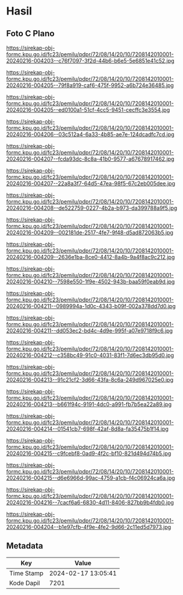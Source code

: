 # Hasil

## Foto C Plano

https://sirekap-obj-formc.kpu.go.id/fc23/pemilu/pdpr/72/08/14/20/10/7208142010001-20240216-004203--c76f7097-3f2d-44b6-b6e5-5e6851e41c52.jpg

https://sirekap-obj-formc.kpu.go.id/fc23/pemilu/pdpr/72/08/14/20/10/7208142010001-20240216-004205--79f8a919-caf6-475f-9952-a6b724e36485.jpg

https://sirekap-obj-formc.kpu.go.id/fc23/pemilu/pdpr/72/08/14/20/10/7208142010001-20240216-004205--ed0100a1-51cf-4cc5-9451-cecffc3e3554.jpg

https://sirekap-obj-formc.kpu.go.id/fc23/pemilu/pdpr/72/08/14/20/10/7208142010001-20240216-004206--03c512a4-6a33-4b85-ae7e-124dcadfc7cd.jpg

https://sirekap-obj-formc.kpu.go.id/fc23/pemilu/pdpr/72/08/14/20/10/7208142010001-20240216-004207--fcda93dc-8c8a-41b0-9577-a67678917462.jpg

https://sirekap-obj-formc.kpu.go.id/fc23/pemilu/pdpr/72/08/14/20/10/7208142010001-20240216-004207--22a8a3f7-64d5-47ea-98f5-67c2eb005dee.jpg

https://sirekap-obj-formc.kpu.go.id/fc23/pemilu/pdpr/72/08/14/20/10/7208142010001-20240216-004208--de522759-0227-4b2a-b973-da399788a9f5.jpg

https://sirekap-obj-formc.kpu.go.id/fc23/pemilu/pdpr/72/08/14/20/10/7208142010001-20240216-004209--002181de-2517-4fe7-9f48-d5ad872063b5.jpg

https://sirekap-obj-formc.kpu.go.id/fc23/pemilu/pdpr/72/08/14/20/10/7208142010001-20240216-004209--2636e1ba-8ce0-4412-8a4b-9a4f8ac9c212.jpg

https://sirekap-obj-formc.kpu.go.id/fc23/pemilu/pdpr/72/08/14/20/10/7208142010001-20240216-004210--7598e550-1f9e-4502-943b-baa59f0eab9d.jpg

https://sirekap-obj-formc.kpu.go.id/fc23/pemilu/pdpr/72/08/14/20/10/7208142010001-20240216-004211--0989994a-1d0c-4343-b09f-002a378dd7d0.jpg

https://sirekap-obj-formc.kpu.go.id/fc23/pemilu/pdpr/72/08/14/20/10/7208142010001-20240216-004211--dd053ec2-bd4c-4d9e-995f-a07e9718f9c6.jpg

https://sirekap-obj-formc.kpu.go.id/fc23/pemilu/pdpr/72/08/14/20/10/7208142010001-20240216-004212--c358bc49-91c0-4031-83f1-7d6ec3db95d0.jpg

https://sirekap-obj-formc.kpu.go.id/fc23/pemilu/pdpr/72/08/14/20/10/7208142010001-20240216-004213--91c21cf2-3d66-43fa-8c6a-249d967025e0.jpg

https://sirekap-obj-formc.kpu.go.id/fc23/pemilu/pdpr/72/08/14/20/10/7208142010001-20240216-004213--b661f94c-9191-4dc0-a991-fb7b5ea22a89.jpg

https://sirekap-obj-formc.kpu.go.id/fc23/pemilu/pdpr/72/08/14/20/10/7208142010001-20240216-004214--01541cb7-698f-42af-8d8a-fa35475b1f14.jpg

https://sirekap-obj-formc.kpu.go.id/fc23/pemilu/pdpr/72/08/14/20/10/7208142010001-20240216-004215--c9fcebf8-0ad9-4f2c-bf10-821d494d74b5.jpg

https://sirekap-obj-formc.kpu.go.id/fc23/pemilu/pdpr/72/08/14/20/10/7208142010001-20240216-004215--d6e6966d-99ac-4759-a1cb-f4c06924ca6a.jpg

https://sirekap-obj-formc.kpu.go.id/fc23/pemilu/pdpr/72/08/14/20/10/7208142010001-20240216-004216--7cacf6a6-6830-4d11-8406-827bb9b4fdb0.jpg

https://sirekap-obj-formc.kpu.go.id/fc23/pemilu/pdpr/72/08/14/20/10/7208142010001-20240216-004204--b1e97cfb-4f9e-4fe2-9d66-2c11ed5d7973.jpg


## Metadata

| Key        | Value               |
| ---------- | ------------------- |
| Time Stamp | 2024-02-17 13:05:41 |
| Kode Dapil | 7201                |



